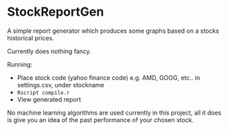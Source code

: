 # StockReportGen
A simple report generator which produces some graphs based on a stocks historical prices.

Currently does nothing fancy.

Running:
 *  Place stock code (yahoo finance code) e.g. AMD, GOOG, etc.. in settings.csv, under stockname
 *  `Rscript compile.r`
 *  View generated report

No machine learning algorithms are used currently in this project, all it does is give you an idea of the past performance of your chosen stock.
 
